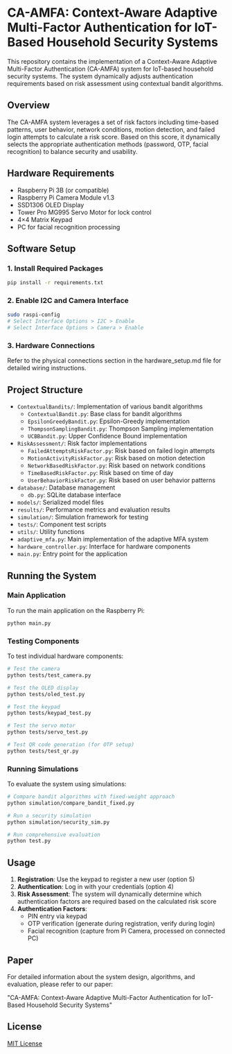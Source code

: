 # CA-AMFA: Context-Aware Adaptive Multi-Factor Authentication for IoT-Based Household Security Systems

This repository contains the implementation of a Context-Aware Adaptive Multi-Factor Authentication (CA-AMFA) system for IoT-based household security systems. The system dynamically adjusts authentication requirements based on risk assessment using contextual bandit algorithms.

## Overview

The CA-AMFA system leverages a set of risk factors including time-based patterns, user behavior, network conditions, motion detection, and failed login attempts to calculate a risk score. Based on this score, it dynamically selects the appropriate authentication methods (password, OTP, facial recognition) to balance security and usability.

## Hardware Requirements

- Raspberry Pi 3B (or compatible)
- Raspberry Pi Camera Module v1.3
- SSD1306 OLED Display
- Tower Pro MG995 Servo Motor for lock control
- 4×4 Matrix Keypad
- PC for facial recognition processing

## Software Setup

### 1. Install Required Packages

```bash
pip install -r requirements.txt
```

### 2. Enable I2C and Camera Interface

```bash
sudo raspi-config
# Select Interface Options > I2C > Enable
# Select Interface Options > Camera > Enable
```

### 3. Hardware Connections

Refer to the physical connections section in the hardware_setup.md file for detailed wiring instructions.

## Project Structure

- `ContextualBandits/`: Implementation of various bandit algorithms
  - `ContextualBandit.py`: Base class for bandit algorithms
  - `EpsilonGreedyBandit.py`: Epsilon-Greedy implementation
  - `ThompsonSamplingBandit.py`: Thompson Sampling implementation
  - `UCBBandit.py`: Upper Confidence Bound implementation
- `RiskAssessment/`: Risk factor implementations
  - `FailedAttemptsRiskFactor.py`: Risk based on failed login attempts
  - `MotionActivityRiskFactor.py`: Risk based on motion detection
  - `NetworkBasedRiskFactor.py`: Risk based on network conditions
  - `TimeBasedRiskFactor.py`: Risk based on time of day
  - `UserBehaviorRiskFactor.py`: Risk based on user behavior patterns
- `database/`: Database management
  - `db.py`: SQLite database interface
- `models/`: Serialized model files
- `results/`: Performance metrics and evaluation results
- `simulation/`: Simulation framework for testing
- `tests/`: Component test scripts
- `utils/`: Utility functions
- `adaptive_mfa.py`: Main implementation of the adaptive MFA system
- `hardware_controller.py`: Interface for hardware components
- `main.py`: Entry point for the application

## Running the System

### Main Application

To run the main application on the Raspberry Pi:

```bash
python main.py
```

### Testing Components

To test individual hardware components:

```bash
# Test the camera
python tests/test_camera.py

# Test the OLED display
python tests/oled_test.py

# Test the keypad
python tests/keypad_test.py

# Test the servo motor
python tests/servo_test.py

# Test QR code generation (for OTP setup)
python tests/test_qr.py
```

### Running Simulations

To evaluate the system using simulations:

```bash
# Compare bandit algorithms with fixed-weight approach
python simulation/compare_bandit_fixed.py

# Run a security simulation
python simulation/security_sim.py

# Run comprehensive evaluation
python test.py
```

## Usage

1. **Registration**: Use the keypad to register a new user (option 5)
2. **Authentication**: Log in with your credentials (option 4)
3. **Risk Assessment**: The system will dynamically determine which authentication factors are required based on the calculated risk score
4. **Authentication Factors**:
   - PIN entry via keypad
   - OTP verification (generate during registration, verify during login)
   - Facial recognition (capture from Pi Camera, processed on connected PC)

## Paper

For detailed information about the system design, algorithms, and evaluation, please refer to our paper:

"CA-AMFA: Context-Aware Adaptive Multi-Factor Authentication for IoT-Based Household Security Systems"

## License

[MIT License](LICENSE) 
